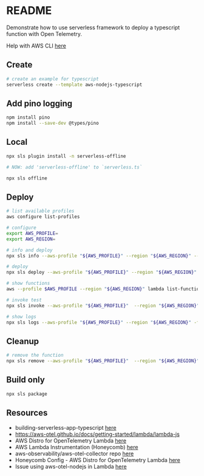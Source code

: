 # README

Demonstrate how to use serverless framework to deploy a typescript function with Open Telemetry.  

Help with AWS CLI [here](https://github.com/chrisguest75/shell_examples/blob/master/33_awscli/README.md)  

## Create

```sh
# create an example for typescript
serverless create --template aws-nodejs-typescript     
```

## Add pino logging

```sh
npm install pino     
npm install --save-dev @types/pino   
```

## Local

```sh
npx sls plugin install -n serverless-offline     

# NOW: add 'serverless-offline' to `serverless.ts`

npx sls offline    
```

## Deploy

```sh
# list available profiles
aws configure list-profiles  

# configure
export AWS_PROFILE=
export AWS_REGION=

# info and deploy
npx sls info --aws-profile "${AWS_PROFILE}" --region "${AWS_REGION}" --verbose

# deploy
npx sls deploy --aws-profile "${AWS_PROFILE}" --region "${AWS_REGION}" --verbose
```

```sh
# show functions
aws --profile $AWS_PROFILE --region "${AWS_REGION}" lambda list-functions | grep open

# invoke test
npx sls invoke --aws-profile "${AWS_PROFILE}"  --region "${AWS_REGION}" -f hello --path src/functions/hello/mock.json

# show logs 
npx sls logs --aws-profile "${AWS_PROFILE}" --region "${AWS_REGION}" -f hello 
```

## Cleanup

```sh
# remove the function
npx sls remove --aws-profile "${AWS_PROFILE}"  --region "${AWS_REGION}" --verbose
```

## Build only

```sh
npx sls package 
```

## Resources

* building-serverless-app-typescript [here](https://blog.logrocket.com/building-serverless-app-typescript/)  
* https://aws-otel.github.io/docs/getting-started/lambda/lambda-js
* AWS Distro for OpenTelemetry Lambda [here](https://aws-otel.github.io/docs/getting-started/lambda)  
* AWS Lambda Instrumentation (Honeycomb) [here](https://docs.honeycomb.io/getting-data-in/integrations/aws/aws-lambda/)  
* aws-observability/aws-otel-collector repo [here](https://github.com/aws-observability/aws-otel-collector)
* Honeycomb Config - AWS Distro for OpenTelemetry Lambda [here](https://aws-otel.github.io/docs/components/otlp-exporter#honeycomb)
* Issue using aws-otel-nodejs in Lambda [here](https://github.com/aws-observability/aws-otel-lambda/issues/99)
